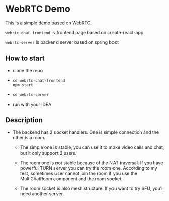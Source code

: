 # WebRTC Demo

This is a simple demo based on WebRTC.

`webrtc-chat-frontend` is frontend page based on create-react-app

`webrtc-server` is backend server based on spring boot

## How to start

+ clone the repo

+ ```shell
  cd webrtc-chat-frontend
  npm start
  ```

+ ```shell
  cd webrtc-server
  ```

+ run with your IDEA

## Description

+ The backend has 2 socket handlers. One is simple connection and the other is a room. 
  
  + The simple one is stable,  you can use it to make video calls and chat, but it only support 2 users.
  
  + The room one is not stable because of the NAT traversal. If you have powerful TURN server you can try the room one. According to my test,  sometimes user cannot join the room if you use the MultiChatRoom component and the room socket.
  
  + The room socket is also mesh structure. If you want to try SFU, you'll need another server.


